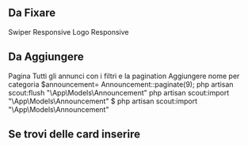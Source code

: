 ## Da Fixare
Swiper Responsive
Logo Responsive
## Da Aggiungere
Pagina Tutti gli annunci con i filtri e la pagination
Aggiungere nome per categoria
$announcement= Announcement::paginate(9);
php artisan scout:flush "\App\Models\Announcement"
php artisan scout:import "\App\Models\Announcement"
$ php artisan scout:import "\App\Models\Announcement"
## Se trovi delle card inserire 
<x-cards :announcement="$announcement"/>


